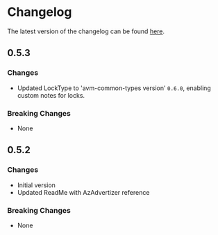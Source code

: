 # Changelog

The latest version of the changelog can be found [here](https://github.com/Azure/bicep-registry-modules/blob/main/avm/res/network/network-manager/CHANGELOG.md).

## 0.5.3

### Changes

- Updated LockType to 'avm-common-types version' `0.6.0`, enabling custom notes for locks.

### Breaking Changes

- None

## 0.5.2

### Changes

- Initial version
- Updated ReadMe with AzAdvertizer reference

### Breaking Changes

- None
